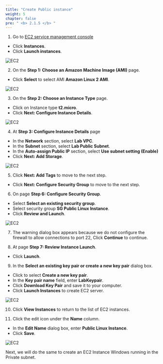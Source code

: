 ```yaml
---
title: "Create Public instance"
weight: 5
chapter: false
pre: " <b> 2.1.5 </b> "
---
```


1. Go to [EC2 service management console](https://console.aws.amazon.com/ec2/v2/home)

- Click **Instances**.
- Click **Launch instances**.

![EC2](/images/2.prerequisite/027-createec2.png)

2. On the **Step 1: Choose an Amazon Machine Image (AMI)** page.

- Click **Select** to select AMI **Amazon Linux 2 AMI**.

![EC2](/images/2.prerequisite/028-createec2.png)

3. On the **Step 2: Choose an Instance Type** page.

- Click on Instance type **t2.micro**.
- Click **Next: Configure Instance Details**.

![EC2](/images/2.prerequisite/029-createec2.png)

4. At **Step 3: Configure Instance Details** page

- In the **Network** section, select **Lab VPC**.
- In the **Subnet** section, select **Lab Public Subnet**.
- In the **Auto-assign Public IP** section, select **Use subnet setting (Enable)**
- Click **Next: Add Storage**.

![EC2](/images/2.prerequisite/030-createec2.png)

5. Click **Next: Add Tags** to move to the next step.

- Click **Next: Configure Security Group** to move to the next step.

6. On page **Step 6: Configure Security Group**.

- Select **Select an existing security group**.
- Select security group **SG Public Linux Instance**.
- Click **Review and Launch**.

![EC2](/images/2.prerequisite/031-createec2.png)

7. The warning dialog box appears because we do not configure the firewall to allow connections to port 22, Click **Continue** to continue.

8. At page **Step 7: Review Instance Launch**.

- Click **Launch**.

9. In the **Select an existing key pair or create a new key pair** dialog box.

- Click to select **Create a new key pair**.
- In the **Key pair name** field, enter **LabKeypair**.
- Click **Download Key Pair** and save it to your computer.
- Click **Launch Instances** to create EC2 server.

![EC2](/images/2.prerequisite/032-createec2.png)

10. Click **View Instances** to return to the list of EC2 instances.

11. Click the edit icon under the **Name** column.

- In the **Edit Name** dialog box, enter **Public Linux Instance**.
- Click **Save**.

![EC2](/images/2.prerequisite/033-createec2.png)

Next, we will do the same to create an EC2 Instance Windows running in the Private subnet.
